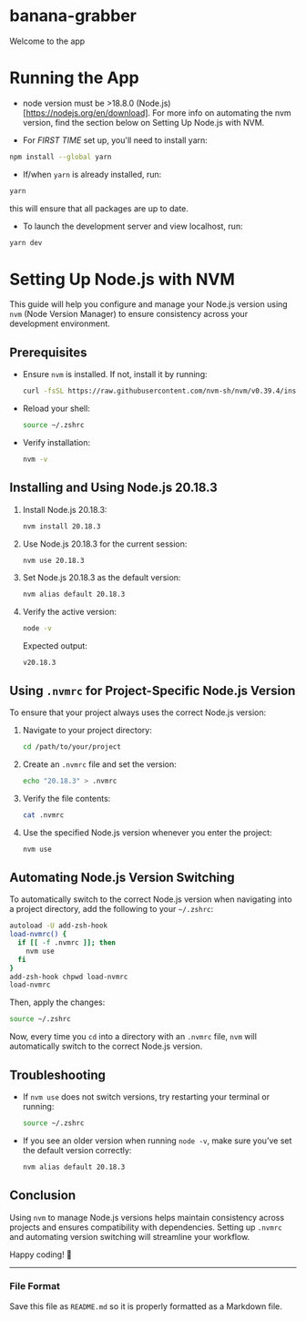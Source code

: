 # banana-grabber

Welcome to the app

# Running the App

- node version must be >18.8.0 (Node.js)[https://nodejs.org/en/download]. For more info on automating the nvm version, find the section below on Setting Up Node.js with NVM. 

- For *FIRST TIME* set up, you'll need to install yarn:
 ```sh
npm install --global yarn
  ```
- If/when `yarn` is already installed, run: 
```sh
yarn
```
this will ensure that all packages are up to date.

- To launch the development server and view localhost, run: 
```sh
yarn dev
```


# Setting Up Node.js with NVM

This guide will help you configure and manage your Node.js version using `nvm` (Node Version Manager) to ensure consistency across your development environment.

## Prerequisites
- Ensure `nvm` is installed. If not, install it by running:
  ```sh
  curl -fsSL https://raw.githubusercontent.com/nvm-sh/nvm/v0.39.4/install.sh | bash
  ```
- Reload your shell:
  ```sh
  source ~/.zshrc
  ```
- Verify installation:
  ```sh
  nvm -v
  ```

## Installing and Using Node.js 20.18.3
1. Install Node.js 20.18.3:
   ```sh
   nvm install 20.18.3
   ```
2. Use Node.js 20.18.3 for the current session:
   ```sh
   nvm use 20.18.3
   ```
3. Set Node.js 20.18.3 as the default version:
   ```sh
   nvm alias default 20.18.3
   ```
4. Verify the active version:
   ```sh
   node -v
   ```
   Expected output:
   ```
   v20.18.3
   ```

## Using `.nvmrc` for Project-Specific Node.js Version
To ensure that your project always uses the correct Node.js version:
1. Navigate to your project directory:
   ```sh
   cd /path/to/your/project
   ```
2. Create an `.nvmrc` file and set the version:
   ```sh
   echo "20.18.3" > .nvmrc
   ```
3. Verify the file contents:
   ```sh
   cat .nvmrc
   ```
4. Use the specified Node.js version whenever you enter the project:
   ```sh
   nvm use
   ```

## Automating Node.js Version Switching
To automatically switch to the correct Node.js version when navigating into a project directory, add the following to your `~/.zshrc`:
```sh
autoload -U add-zsh-hook
load-nvmrc() {
  if [[ -f .nvmrc ]]; then
    nvm use
  fi
}
add-zsh-hook chpwd load-nvmrc
load-nvmrc
```
Then, apply the changes:
```sh
source ~/.zshrc
```
Now, every time you `cd` into a directory with an `.nvmrc` file, `nvm` will automatically switch to the correct Node.js version.

## Troubleshooting
- If `nvm use` does not switch versions, try restarting your terminal or running:
  ```sh
  source ~/.zshrc
  ```
- If you see an older version when running `node -v`, make sure you’ve set the default version correctly:
  ```sh
  nvm alias default 20.18.3
  ```

## Conclusion
Using `nvm` to manage Node.js versions helps maintain consistency across projects and ensures compatibility with dependencies. Setting up `.nvmrc` and automating version switching will streamline your workflow.

Happy coding! 🚀

---

### File Format
Save this file as `README.md` so it is properly formatted as a Markdown file.


